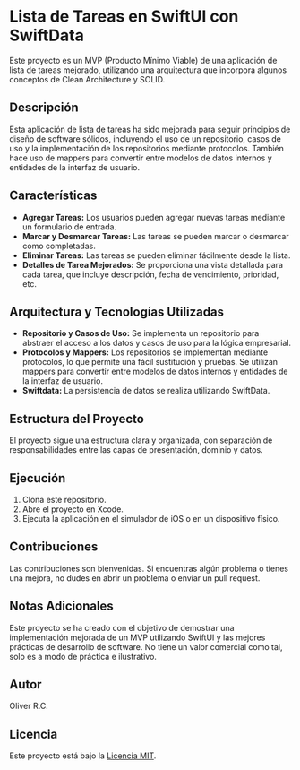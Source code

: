 # Lista de Tareas en SwiftUI con SwiftData

Este proyecto es un MVP (Producto Mínimo Viable) de una aplicación de lista de tareas mejorado, utilizando una arquitectura que incorpora algunos conceptos de Clean Architecture y SOLID.

## Descripción

Esta aplicación de lista de tareas ha sido mejorada para seguir principios de diseño de software sólidos, incluyendo el uso de un repositorio, casos de uso y la implementación de los repositorios mediante protocolos. También hace uso de mappers para convertir entre modelos de datos internos y entidades de la interfaz de usuario.

## Características

- **Agregar Tareas:** Los usuarios pueden agregar nuevas tareas mediante un formulario de entrada.
- **Marcar y Desmarcar Tareas:** Las tareas se pueden marcar o desmarcar como completadas.
- **Eliminar Tareas:** Las tareas se pueden eliminar fácilmente desde la lista.
- **Detalles de Tarea Mejorados:** Se proporciona una vista detallada para cada tarea, que incluye descripción, fecha de vencimiento, prioridad, etc.

## Arquitectura y Tecnologías Utilizadas

- **Repositorio y Casos de Uso:** Se implementa un repositorio para abstraer el acceso a los datos y casos de uso para la lógica empresarial.
- **Protocolos y Mappers:** Los repositorios se implementan mediante protocolos, lo que permite una fácil sustitución y pruebas. Se utilizan mappers para convertir entre modelos de datos internos y entidades de la interfaz de usuario.
- **Swiftdata:** La persistencia de datos se realiza utilizando SwiftData.

## Estructura del Proyecto

El proyecto sigue una estructura clara y organizada, con separación de responsabilidades entre las capas de presentación, dominio y datos.

## Ejecución

1. Clona este repositorio.
2. Abre el proyecto en Xcode.
3. Ejecuta la aplicación en el simulador de iOS o en un dispositivo físico.

## Contribuciones

Las contribuciones son bienvenidas. Si encuentras algún problema o tienes una mejora, no dudes en abrir un problema o enviar un pull request. 

## Notas Adicionales

Este proyecto se ha creado con el objetivo de demostrar una implementación mejorada de un MVP utilizando SwiftUI y las mejores prácticas de desarrollo de software. No tiene un valor comercial como tal, solo es a modo de práctica e ilustrativo.

## Autor

Oliver R.C.

## Licencia

Este proyecto está bajo la [Licencia MIT](LICENSE).

